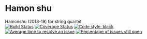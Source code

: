 # Hamon shu
Hamonshu (2018-19) for string quartet<br/>
[![Build Status](https://travis-ci.com/GregoryREvans/hamon_shu.svg?branch=master)](https://travis-ci.com/GregoryREvans/hamon_shu) [![Coverage Status](https://coveralls.io/repos/github/GregoryREvans/hamon_shu/badge.svg?branch=master)](https://coveralls.io/github/GregoryREvans/hamon_shu?branch=master) [![Code style: black](https://img.shields.io/badge/code%20style-black-000000.svg)](https://github.com/python/black) [![Average time to resolve an issue](http://isitmaintained.com/badge/resolution/GregoryREvans/hamon_shu.svg)](http://isitmaintained.com/project/GregoryREvans/hamon_shu "Average time to resolve an issue") [![Percentage of issues still open](http://isitmaintained.com/badge/open/GregoryREvans/hamon_shu.svg)](http://isitmaintained.com/project/GregoryREvans/hamon_shu "Percentage of issues still open")
